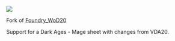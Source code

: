 ![](https://img.shields.io/badge/Foundry-v11-informational)

Fork of [Foundry_WoD20](https://github.com/JohanFalt/Foundry_WoD20)

Support for a Dark Ages - Mage sheet with changes from VDA20.
